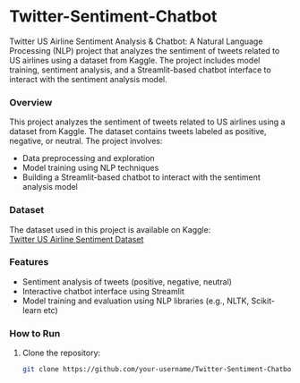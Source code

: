 # Twitter-Sentiment-Chatbot
Twitter US Airline Sentiment Analysis &amp; Chatbot: A Natural Language Processing (NLP) project that analyzes the sentiment of tweets related to US airlines using a dataset from Kaggle. The project includes model training, sentiment analysis, and a Streamlit-based chatbot interface to interact with the sentiment analysis model.
### Overview
This project analyzes the sentiment of tweets related to US airlines using a dataset from Kaggle. The dataset contains tweets labeled as positive, negative, or neutral. The project involves:
- Data preprocessing and exploration
- Model training using NLP techniques
- Building a Streamlit-based chatbot to interact with the sentiment analysis model

### Dataset
The dataset used in this project is available on Kaggle:  
[Twitter US Airline Sentiment Dataset](https://www.kaggle.com/datasets/crowdflower/twitter-airline-sentiment?select=Tweets.csv)

### Features
- Sentiment analysis of tweets (positive, negative, neutral)
- Interactive chatbot interface using Streamlit
- Model training and evaluation using NLP libraries (e.g., NLTK, Scikit-learn etc)
### How to Run
1. Clone the repository:
   ```bash
   git clone https://github.com/your-username/Twitter-Sentiment-Chatbot
